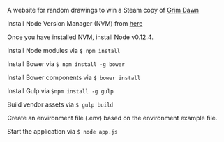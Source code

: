A website for random drawings to win a Steam copy of [Grim Dawn](http://grimdawn.com)

Install Node Version Manager (NVM) from [here](https://github.com/creationix/nvm)

Once you have installed NVM, install Node v0.12.4.

Install Node modules via ```$ npm install```

Install Bower via ```$ npm install -g bower```

Install Bower components via ```$ bower install```

Install Gulp via ```$npm install -g gulp```

Build vendor assets via ```$ gulp build```

Create an environment file (.env) based on the environment example file.

Start the application via ```$ node app.js```
